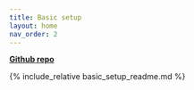 ```yaml
---
title: Basic setup
layout: home
nav_order: 2
---
```


<b>[Github repo](https://github.com/Informatievlaanderen/VSDS-Onboarding-Example/tree/main/basic-setup)</b>

{% include_relative  basic_setup_readme.md %}